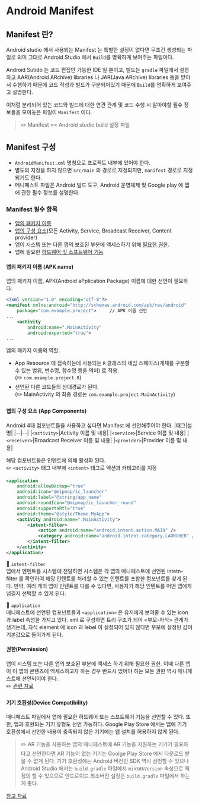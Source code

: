# Android Manifest

## Manifest 란?
Android studio 에서 사용되는 Manifest 는 특별한 설정이 없다면 무조건 생성되는 파일로 의미 그대로 Android Studio 에서 `Build`를 명확하게 보여주는 파일이다.

Android Sutido 는 코드 편집만 가능한 IDE 일 뿐이고, 빌드는 `gradle` 파일에서 설정하고 AAR(Android ARchive) libraries 나 JAR(Java ARchive) libraries 등을 받아서 수행하기 때문에 코드 작성과 빌드가 구분되어있기 때문에 `Build`를 명확하게 보여주고 설명한다.

이처럼 분리되어 있는 코드와 빌드에 대한 연관 관계 및 코드 수행 시 알아야할 필수 정보들을 모아놓은 파일이 `Manifest` 이다.

> ✏️ Manifest == Android studio build 설정 파일

## Manifest 구성
- `AndroidManifest.xml` 명칭으로 프로젝트 내부에 있어야 한다.
- 별도의 지정을 하지 않으면 `src/main` 의 경로로 지정되지만, `manifest` 경로로 지정되기도 한다.
- 메니페스트 파일은 Android 빌드 도구, Android 운영체제 및 Google play 에 앱에 관한 필수 정보를 설명한다.

### Manifest 필수 항목
- [앱의 패키지 이름](#앱의-패키지-이름-apk-name)
- [앱의 구성 요소](#앱의-구성-요소-app-components)(모든 Activity, Service, Broadcast Receiver, Content provider)
- 앱이 시스템 또는 다른 앱의 보호된 부분에 액세스하기 위해 [필요한 권한](#권한permission).
- 앱에 필요한 [하드웨어 및 소프트웨어 기능](#기기-호환성device-compatibility)

#### 앱의 패키지 이름 (APK name)
앱의 패키지 이름, APK(Android aPplication Package) 이름에 대한 선언이 필요하다.
```xml
<?xml version="1.0" encoding="utf-8"?>
<manifest xmlns:android="http://schemas.android.com/apk/res/android"
    package="com.example.project">     // APK 이름 선언
...
    <activity
        android:name=".MainActivity"
        android:exported="true">
...
```
앱의 패키지 이름의 역할.
- App Resource 에 접속하는데  사용되는 `R` 클래스의 네임 스페이스(개체를 구분할 수 있는 범위, 변수명, 함수명 등을 의미) 로 적용.  
(✏️ `com.example.project.R`)
- 선언된 다른 코드들의 상대경로가 된다.  
(✏️ MainActivity 의 최종 경로는 `com.example.project.MainActivity`)

#### 앱의 구성 요소 (App Components)
Android 4대 컴포넌트들을 사용하고 싶다면 Manifest 에 선언해주어야 한다.
|태그|설명|
|--|--|
|`<activity>`|Activity 이름 및 내용|
|`<service>`|Service 이름 및 내용|
|`<receiver>`|Broadcast Receiver 이름 및 내용|
|`<provider>`|Provider 이름 및 내용|

해당 컴포넌트들은 인텐트에 의해 활성화 된다.  
✏️ `<activity>` 태그 내부에 `<intent>` 태그로 액션과 카테고리를 지정
```xml
<application
    android:allowBackup="true"
    android:icon="@mipmap/ic_launcher"
    android:label="@string/app_name"
    android:roundIcon="@mipmap/ic_launcher_round"
    android:supportsRtl="true"
    android:theme="@style/Theme.MyApp">
    <activity android:name=".MainActivity">
        <intent-filter>
            <action android:name="android.intent.action.MAIN" />
            <category android:name="android.intent.category.LAUNCHER" />
        </intent-filter>
    </activity>
</application>

```
📌 `intent-filter`  
앱에서 엔텐트를 시스템에 전달하면 시스템은 각 앱의 매니페스트에 선언된 intetn-filter 를 확인하여 해당 인텐트를 처리할 수 있는 인텐트를 포함한 컴포넌트를 찾게 된다. 만약, 여러 개의 앱이 인텐트를 다를 수 있다면, 사용자가 해당 인텐트를 어떤 앱에게 넘길지 선택할 수 있게 된다.

📌 `application`  
매니페스트에 선언된 컴포넌트들과 `<application>` 은 유저에게 보여줄 수 있는 icon 과 label 속성을 가지고 있다. xml 로 구성하면 트리 구조가 되어 <부모-자식> 관계가 생기는데, 자식 element 에 icon 과 lebel 이 설정되어 있지 않다면 부모에 설정된 값이 기본값으로 들어가게 된다.


#### 권한(Permission)
앱이 시스템 또는 다른 앱의 보호된 부분에 엑세스 하기 위해 필요한 권한.
이때 다른 앱이 이 앱의 콘텐츠에 엑세스하고자 하는 경우 반드시 있어야 하는 모든 권한 역시 매니페스트에 선언되어야 한다.  
✏️ [관련 자료](../20.%20Android%20Manifest/Android_permission.md)


#### 기기 호환성(Device Compatibility)
매니페스트 파일에서 앱에 필요한 하드웨어 또는 스프트웨어 기능을 선언할 수 있다. 또한, 앱과 호환되는 기기 유형도 선언 가능하다. Google Play Store 에서는 앱에 기기 호환성에서 선언한 내용이 충족되지 않은 기기에는 앱 설치를 허용하지 않게 된다.  
>✏️ AR 기능을 사용하는 앱의 매니페스트에 AR 기능을 지원하는 기기가 필요하다고 선언한다면 AR 기능이 없는 기기는 Goolge Play Store 에서 다운로드 받을 수 없게 된다.
기기 호환성에는 Android 버전인 SDK 역시 선언할 수 있으나 Android Studio 에서는 `build.gradle` 파일에서 `minSdkVersion` 속성으로 재정의 할 수 있으므로 안드로이드 최소버전 설정은 `build.gradle` 파일에서 하는게 좋다.


[참고 자료](https://velog.io/@victorywoo/Android-Manifest%EB%9E%80)